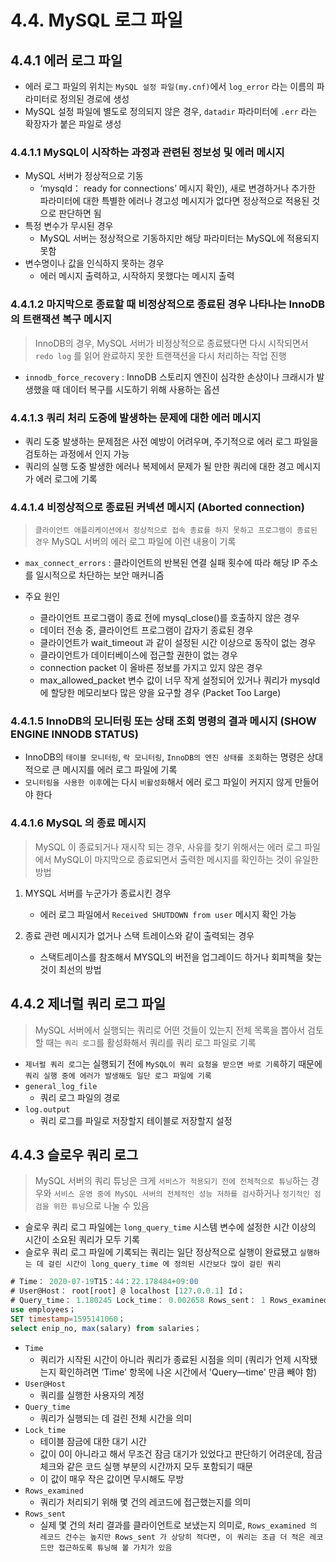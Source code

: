 # 4.4. MySQL 로그 파일

## 4.4.1 에러 로그 파일

- 에러 로그 파일의 위치는 `MySQL 설정 파일(my.cnf)`에서 `log_error` 라는 이름의 파라미터로 정의된 경로에 생성
- MySQL 설정 파일에 별도로 정의되지 않은 경우, `datadir` 파라미터에 `.err` 라는 확장자가 붙은 파일로 생성

### 4.4.1.1 MySQL이 시작하는 과정과 관련된 정보성 및 에러 메시지

- MySQL 서버가 정상적으로 기동
  - ‘mysqld： ready for connections’ 메시지 확인), 새로 변경하거나 추가한 파라미터에 대한 특별한 에러나 경고성 메시지가 없다면 정상적으로 적용된 것으로 판단하면 됨
- 특정 변수가 무시된 경우
  - MySQL 서버는 정상적으로 기동하지만 해당 파라미터는 MySQL에 적용되지 못함
- 변수명이나 값을 인식하지 못하는 경우
  - 에러 메시지 출력하고, 시작하지 못했다는 메시지 출력

### 4.4.1.2 마지막으로 종료할 때 비정상적으로 종료된 경우 나타나는 InnoDB의 트랜잭션 복구 메시지

> InnoDB의 경우, MySQL 서버가 비정상적으로 종료됐다면 다시 시작되면서 `redo log` 를 읽어 완료하지 못한 트랜잭션을 다시 처리하는 작업 진행

- `innodb_force_recovery` : InnoDB 스토리지 엔진이 심각한 손상이나 크래시가 발생했을 때 데이터 복구를 시도하기 위해 사용하는 옵션

### 4.4.1.3 쿼리 처리 도중에 발생하는 문제에 대한 에러 메시지

- 쿼리 도중 발생하는 문제점은 사전 예방이 어려우며, 주기적으로 에러 로그 파일을 검토하는 과정에서 인지 가능
- 쿼리의 실행 도중 발생한 에러나 복제에서 문제가 될 만한 쿼리에 대한 경고 메시지가 에러 로그에 기록

### 4.4.1.4 비정상적으로 종료된 커넥션 메시지 (Aborted connection)

> `클라이언트 애플리케이션에서 정상적으로 접속 종료를 하지 못하고 프로그램이 종료된 경우` MySQL 서버의 에러 로그 파일에 이런 내용이 기록

- `max_connect_errors` : 클라이언트의 반복된 연결 실패 횟수에 따라 해당 IP 주소를 일시적으로 차단하는 보안 매커니즘

- 주요 원인 
  - 클라이언트 프로그램이 종료 전에 mysql_close()를 호출하지 않은 경우
  - 데이터 전송 중, 클라이언트 프로그램이 갑자기 종료된 경우
  - 클라이언트가 wait_timeout 과 같이 설정된 시간 이상으로 동작이 없는 경우
  - 클라이언트가 데이터베이스에 접근할 권한이 없는 경우
  - connection packet 이 올바른 정보를 가지고 있지 않은 경우
  - max_allowed_packet 변수 값이 너무 작게 설정되어 있거나 쿼리가 mysqld에 할당한 메모리보다 많은 양을 요구할 경우 (Packet Too Large)

### 4.4.1.5 InnoDB의 모니터링 또는 상태 조회 명령의 결과 메시지 (SHOW ENGINE INNODB STATUS)

- InnoDB의 `테이블 모니터링`, `락 모니터링`, `InnoDB의 엔진 상태를 조회`하는 명령은 상대적으로 큰 메시지를 에러 로그 파일에 기록
- `모니터링을 사용한 이후`에는 다시 `비활성화`해서 에러 로그 파일이 커지지 않게 만들어야 한다

### 4.4.1.6 MySQL 의 종료 메시지

>  MySQL 이 종료되거나 재시작 되는 경우, 사유를 찾기 위해서는 에러 로그 파일에서 MySQL이 마지막으로 종료되면서 출력한 메시지를 확인하는 것이 유일한 방법

1. MYSQL 서버를 누군가가 종료시킨 경우 
   - 에러 로그 파일에서 `Received SHUTDOWN from user` 메시지 확인 가능

2. 종료 관련 메시지가 없거나 스택 트레이스와 같이 출력되는 경우
   - 스택트레이스를 참조해서 MYSQL의 버전을 업그레이드 하거나 회피책을 찾는것이 최선의 방법
    
## 4.4.2 제너럴 쿼리 로그 파일

> MySQL 서버에서 실행되는 쿼리로 어떤 것들이 있는지 전체 목록을 뽑아서 검토할 때는 `쿼리 로그`를 활성화해서 쿼리를 쿼리 로그 파일로 기록

- `제너럴 쿼리 로그`는 실행되기 전에 `MySQL이 쿼리 요청을 받으면 바로 기록`하기 때문에 `쿼리 실행 중에 에러가 발생해도 일단 로그 파일에 기록`
- `general_log_file`
  - 쿼리 로그 파일의 경로
- `log.output`
  - 쿼리 로그를 파일로 저장할지 테이블로 저장할지 설정

## 4.4.3 슬로우 쿼리 로그

> MySQL 서버의 쿼리 튜닝은 크게 `서비스가 적용되기 전에 전체적으로 튜닝`하는 경우와 `서비스 운영 중에 MySQL 서버의 전체적인 성능 저하를 검사`하거나 `정기적인 점검을 위한 튜닝`으로 나눌 수 있음

- 슬로우 쿼리 로그 파일에는 `long_query_time` 시스템 변수에 설정한 시간 이상의 시간이 소요된 쿼리가 모두 기록
- 슬로우 쿼리 로그 파일에 기록되는 쿼리는 일단 정상적으로 실행이 완료됐고 `실행하는 데 걸린 시간이 long_query_time 에 정의된 시간보다 많이 걸린 쿼리`

````sql
# Time： 2020-07-19T15：44：22.178484+09:00
# User@Host： root[root] @ localhost [127.0.0.1] Id；
# Query_time： 1.180245 Lock_time： 0.002658 Rows_sent： 1 Rows_examined： 2844047
use employees；
SET timestamp=1595141060；
select enip_no, max(salary) from salaries；
````
- `Time`
  - 쿼리가 시작된 시간이 아니라 쿼리가 종료된 시점을 의미 (쿼리가 언제 시작됐는지 확인하려면 ’Time' 항목에 나온 시간에서 'Query—time' 만큼 빼야 함)
- `User@Host`
  - 쿼리를 실행한 사용자의 계정
- `Query_time`
  - 쿼리가 실행되는 데 걸린 전체 시간을 의미
- `Lock_time`
  - 테이블 잠금에 대한 대기 시간
  - 값이 0이 아니라고 해서 무조건 잠금 대기가 있었다고 판단하기 어려운데, 잠금 체크와 같은 코드 실행 부분의 시간까지 모두 포함되기 때문
  - 이 값이 매우 작은 값이면 무시해도 무방
- `Rows_examined`
  - 쿼리가 처리되기 위해 몇 건의 레코드에 접근했는지를 의미
- `Rows_sent`
  - 실제 몇 건의 처리 결과를 클라이언트로 보냈는지 의미로, `Rows_examined 의 레코드 건수는 높지만 Rows_sent 가 상당히 적다면, 이 쿼리는 조금 더 적은 레코드만 접근하도록 튜닝해 볼 가치가 있음`